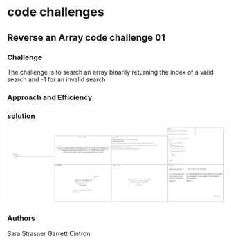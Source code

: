 # code challenges

## Reverse an Array code challenge 01

### Challenge

The challenge is to search an array binarily returning the index of a valid search and -1 for an invalid search

### Approach and Efficiency

<!-- what approach did you take and why? What is the big O? -->

### solution

![Whiteboard](../../../../javascript/assets/binary-search.jpg)

### Authors

Sara Strasner
Garrett Cintron

